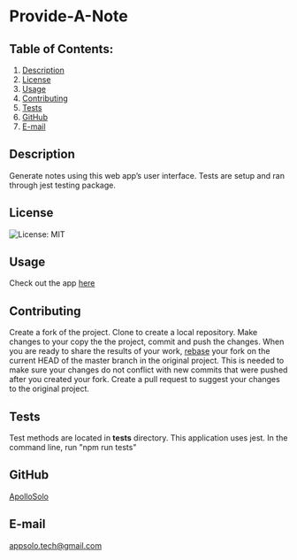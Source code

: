 # Provide-A-Note
## Table of Contents:
  1. [Description](#description) 
  2. [License](#license)
  3. [Usage](#usage)  
  4. [Contributing](#Contributing)
  5. [Tests](#tests)
  6. [GitHub](#gitHub)
  7. [E-mail](#e-mail)
## Description
Generate notes using this web app’s user interface. Tests are setup and ran through jest testing package.    
## License
![License: MIT](https://img.shields.io/badge/License-MIT-yellow.svg)
## Usage
Check out the app [here](https://hidden-garden-70074.herokuapp.com/)
## Contributing
Create a fork of the project. Clone to create a local repository. Make changes to your copy the the project, commit and push the changes. When you are ready to share the results of your work, [rebase](https://www.jetbrains.com/help/ruby/contribute-to-projects.html?source=google&medium=cpc&campaign=10116875233&gclid=CjwKCAjwoduRBhA4EiwACL5RPwRCscIRY-jH-olu0ltpGsBNk4a8XTZqANyML6Ff8yHeTCtiOt1hqRoCP5YQAvD_BwE#rebase-fork) your fork on the current HEAD of the master branch in the original project. This is needed to make sure your changes do not conflict with new commits that were pushed after you created your fork. Create a pull request to suggest your changes to the original project.
## Tests
Test methods are located in __tests__ directory. This application uses jest. In the command line, run "npm run tests"  
## GitHub
[ApolloSolo](https://github.com/ApolloSolo)
## E-mail
appsolo.tech@gmail.com